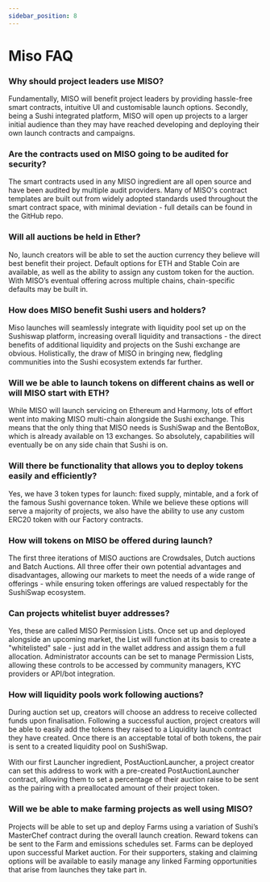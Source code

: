 ```yaml
---
sidebar_position: 8
---
```


# Miso FAQ

### Why should project leaders use MISO?

Fundamentally, MISO will benefit project leaders by providing hassle-free smart contracts, intuitive UI and customisable launch options. Secondly, being a Sushi integrated platform, MISO will open up projects to a larger initial audience than they may have reached developing and deploying their own launch contracts and campaigns.

### Are the contracts used on MISO going to be audited for security?

The smart contracts used in any MISO ingredient are all open source and have been audited by multiple audit providers. Many of MISO's contract templates are built out from widely adopted standards used throughout the smart contract space, with minimal deviation - full details can be found in the GitHub repo.

### Will all auctions be held in Ether?

No, launch creators will be able to set the auction currency they believe will best benefit their project. Default options for ETH and Stable Coin are available, as well as the ability to assign any custom token for the auction. With MISO’s eventual offering across multiple chains, chain-specific defaults may be built in.

### How does MISO benefit Sushi users and holders?

Miso launches will seamlessly integrate with liquidity pool set up on the Sushiswap platform, increasing overall liquidity and transactions - the direct benefits of additional liquidity and projects on the Sushi exchange are obvious. Holistically, the draw of MISO in bringing new, fledgling communities into the Sushi ecosystem extends far further.

### Will we be able to launch tokens on different chains as well or will MISO start with ETH?

While MISO will launch servicing on Ethereum and Harmony, lots of effort went into making MISO multi-chain alongside the Sushi exchange. This means that the only thing that MISO needs is SushiSwap and the BentoBox, which is already available on 13 exchanges. So absolutely, capabilities will eventually be on any side chain that Sushi is on.

### Will there be functionality that allows you to deploy tokens easily and efficiently?

Yes, we have 3 token types for launch: fixed supply, mintable, and a fork of the famous Sushi governance token. While we believe these options will serve a majority of projects, we also have the ability to use any custom ERC20 token with our Factory contracts.

### How will tokens on MISO be offered during launch?

The first three iterations of MISO auctions are Crowdsales, Dutch auctions and Batch Auctions. All three offer their own potential advantages and disadvantages, allowing our markets to meet the needs of a wide range of offerings - while ensuring token offerings are valued respectably for the SushiSwap ecosystem.

### Can projects whitelist buyer addresses?

Yes, these are called MISO Permission Lists. Once set up and deployed alongside an upcoming market, the List will function at its basis to create a "whitelisted" sale - just add in the wallet address and assign them a full allocation. Administrator accounts can be set to manage Permission Lists, allowing these controls to be accessed by community managers, KYC providers or API/bot integration.

### How will liquidity pools work following auctions?

During auction set up, creators will choose an address to receive collected funds upon finalisation. Following a successful auction, project creators will be able to easily add the tokens they raised to a Liquidity launch contract they have created. Once there is an acceptable total of both tokens, the pair is sent to a created liquidity pool on SushiSwap.

With our first Launcher ingredient, PostAuctionLauncher, a project creator can set this address to work with a pre-created PostAuctionLauncher contract, allowing them to set a percentage of their auction raise to be sent as the pairing with a preallocated amount of their project token.

### Will we be able to make farming projects as well using MISO?

Projects will be able to set up and deploy Farms using a variation of Sushi’s MasterChef contract during the overall launch creation. Reward tokens can be sent to the Farm and emissions schedules set. Farms can be deployed upon successful Market auction. For their supporters, staking and claiming options will be available to easily manage any linked Farming opportunities that arise from launches they take part in.
